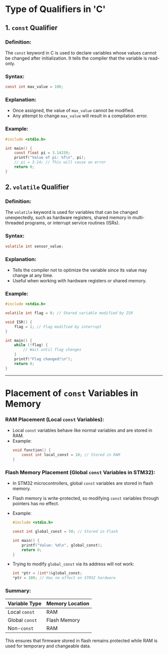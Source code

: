 # Type of Qualifiers in 'C'

## 1. `const` Qualifier

### Definition:
The `const` keyword in C is used to declare variables whose values cannot be changed after initialization. It tells the compiler that the variable is read-only.

### Syntax:
```c
const int max_value = 100;
```

### Explanation:
- Once assigned, the value of `max_value` cannot be modified.
- Any attempt to change `max_value` will result in a compilation error.

### Example:
```c
#include <stdio.h>

int main() {
    const float pi = 3.14159;
    printf("Value of pi: %f\n", pi);
    // pi = 3.14; // This will cause an error
    return 0;
}
```

## 2. `volatile` Qualifier

### Definition:
The `volatile` keyword is used for variables that can be changed unexpectedly, such as hardware registers, shared memory in multi-threaded programs, or interrupt service routines (ISRs).

### Syntax:
```c
volatile int sensor_value;
```

### Explanation:
- Tells the compiler not to optimize the variable since its value may change at any time.
- Useful when working with hardware registers or shared memory.

### Example:
```c
#include <stdio.h>

volatile int flag = 0; // Shared variable modified by ISR

void ISR() {
    flag = 1; // Flag modified by interrupt
}

int main() {
    while (!flag) {
        // Wait until flag changes
    }
    printf("Flag changed!\n");
    return 0;
}
```

---

# Placement of `const` Variables in Memory

### RAM Placement (Local `const` Variables):
- Local `const` variables behave like normal variables and are stored in RAM.
- Example:
  ```c
  void function() {
      const int local_const = 10; // Stored in RAM
  }
  ```

### Flash Memory Placement (Global `const` Variables in STM32):
- In STM32 microcontrollers, global `const` variables are stored in flash memory.
- Flash memory is write-protected, so modifying `const` variables through pointers has no effect.
- Example:
  ```c
  #include <stdio.h>

  const int global_const = 50; // Stored in Flash

  int main() {
      printf("Value: %d\n", global_const);
      return 0;
  }
  ```

- Trying to modify `global_const` via its address will not work:
  ```c
  int *ptr = (int*)&global_const;
  *ptr = 100; // Has no effect on STM32 hardware
  ```

### Summary:
| Variable Type      | Memory Location |
|--------------------|----------------|
| Local `const`     | RAM             |
| Global `const`    | Flash Memory    |
| Non-`const`       | RAM             |

This ensures that firmware stored in flash remains protected while RAM is used for temporary and changeable data.
